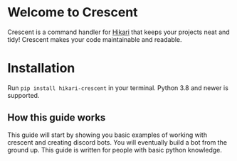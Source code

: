 # Welcome to Crescent

Crescent is a command handler for [Hikari](https://github.com/hikari-py/hikari) that keeps your projects
neat and tidy! Crescent makes your code maintainable and readable.

# Installation

Run `pip install hikari-crescent` in your terminal. Python 3.8 and newer is supported.

## How this guide works

This guide will start by showing you basic examples of working with crescent and creating
discord bots. You will eventually build a bot from the ground up. This guide is written
for people with basic python knowledge.
